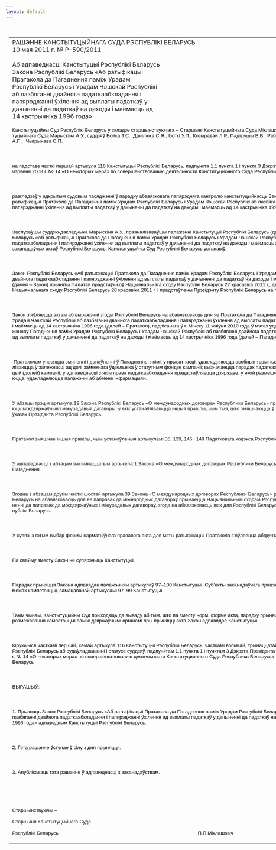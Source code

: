 ```yaml
---
layout: default
---
```


<div style="margin: 0px auto; width: 1000px;">

<div id="flag">

 

</div>

<div id="fixedWidth">

<div id="body">

<div id="columnSpanned">

<div id="content" style="margin: 10px">

<table>
<colgroup>
<col style="width: 100%" />
</colgroup>
<tbody>
<tr class="odd">
<td><div data-align="center" style="text-transform: uppercase;">
Рашэнне Канстытуцыйнага Суда Рэспублікі Беларусь
</div>
<div data-align="center">
10 мая 2011 г. № Р-590/2011
</div>
<div data-align="left" style="width: 400px; margin-top: 20px; margin-bottom: 20px;">
Аб адпаведнасці Канстытуцыі Рэспублікі Беларусь Закона Рэспублікі Беларусь «Аб ратыфікацыі Пратакола да Пагаднення паміж Урадам Рэспублікі Беларусь і Урадам Чэшскай Рэспублікі аб пазбяганні двайнога падаткаабкладання і папярэджанні ўхілення ад выплаты падаткаў у дачыненні да падаткаў на даходы і маёмасць ад 14 кастрычніка 1996 года»
</div>
<p><span lang="BE" style="font-size: 10pt; color: black; font-family: Arial; mso-ansi-language: BE">Канстытуцыйны Суд Рэспублікі Беларусь у складзе старшынствуючага – Старшыні Канстытуцыйнага Суда М</span><span lang="EN-US" style="font-size: 10pt; color: black; font-family: Arial; mso-ansi-language: EN-US">і</span><span lang="BE" style="font-size: 10pt; color: black; font-family: Arial; mso-ansi-language: BE">клашэв</span><span lang="EN-US" style="font-size: 10pt; color: black; font-family: Arial; mso-ansi-language: EN-US">і</span><span lang="BE" style="font-size: 10pt; color: black; font-family: Arial; mso-ansi-language: BE">ча П.П., намесніка Старшыні Канстытуцыйнага Суда Марыскіна А.У., суддзяў Бойка Т.С., Данілюка С.Я., Ізоткі У.П., Козыравай Л.Р., Падгрушы В.В., Рабцава Л.М., Сяргеевай В.Г., Цікавенкі А.Г., <span style="mso-spacerun: yes">  </span>Чыгрынава С.П.</span></p>
<p><span lang="BE" style="font-size: 10pt; color: black; font-family: Arial; mso-ansi-language: BE"></span></p>
<p> </p>
<p><span style="font-size: 10pt; color: black; font-family: Arial">на падставе часткі першай артыкула 116 Канстытуцыі Рэспублікі Беларусь, падпункта 1.1 пункта 1 і пункта 3 Дэкрэта Прэзідэнта Рэспублікі Беларусь ад 26 чэрвеня 2008 г. № 14 «О некоторых мерах по совершенствованию деятельности Конституционного Суда Республики Беларусь»</span></p>
<p><span style="font-size: 10pt; color: black; font-family: Arial"></span></p>
<p> </p>
<p><span style="font-size: 10pt; color: black; font-family: Arial">разгледзеў у адкрытым судовым пасяджэнні ў парадку абавязковага папярэдняга кантролю канстытуцыйнасць Закона Рэспублікі Беларусь <span style="mso-spacerun: yes"> </span>«Аб ратыф</span><span lang="EN-US" style="font-size: 10pt; color: black; font-family: Arial; mso-ansi-language: EN-US">і</span><span style="font-size: 10pt; color: black; font-family: Arial">кацы</span><span lang="EN-US" style="font-size: 10pt; color: black; font-family: Arial; mso-ansi-language: EN-US">і</span><span lang="EN-US" style="font-size: 10pt; color: black; font-family: Arial"> </span><span style="font-size: 10pt; color: black; font-family: Arial">Пратакола да Пагаднення пам</span><span lang="EN-US" style="font-size: 10pt; color: black; font-family: Arial; mso-ansi-language: EN-US">і</span><span style="font-size: 10pt; color: black; font-family: Arial">ж Урадам Рэспубл</span><span lang="EN-US" style="font-size: 10pt; color: black; font-family: Arial; mso-ansi-language: EN-US">і</span><span style="font-size: 10pt; color: black; font-family: Arial">к</span><span lang="EN-US" style="font-size: 10pt; color: black; font-family: Arial; mso-ansi-language: EN-US">і</span><span style="font-size: 10pt; color: black; font-family: Arial"> Беларусь </span><span lang="EN-US" style="font-size: 10pt; color: black; font-family: Arial; mso-ansi-language: EN-US">і</span><span lang="EN-US" style="font-size: 10pt; color: black; font-family: Arial"> </span><span style="font-size: 10pt; color: black; font-family: Arial">Урадам Чэшскай Рэспубл</span><span lang="EN-US" style="font-size: 10pt; color: black; font-family: Arial; mso-ansi-language: EN-US">і</span><span style="font-size: 10pt; color: black; font-family: Arial">к</span><span lang="EN-US" style="font-size: 10pt; color: black; font-family: Arial; mso-ansi-language: EN-US">і</span><span lang="EN-US" style="font-size: 10pt; color: black; font-family: Arial"> </span><span style="font-size: 10pt; color: black; font-family: Arial">аб пазбяганн</span><span lang="EN-US" style="font-size: 10pt; color: black; font-family: Arial; mso-ansi-language: EN-US">і</span><span lang="EN-US" style="font-size: 10pt; color: black; font-family: Arial"> </span><span style="font-size: 10pt; color: black; font-family: Arial">двайнога падаткаабкладання </span><span lang="BE" style="font-size: 10pt; color: black; font-family: Arial; mso-ansi-language: BE">і</span><span style="font-size: 10pt; color: black; font-family: Arial"> папярэджанн</span><span lang="EN-US" style="font-size: 10pt; color: black; font-family: Arial; mso-ansi-language: EN-US">і</span><span lang="EN-US" style="font-size: 10pt; color: black; font-family: Arial"> </span><span lang="BE" style="font-size: 10pt; color: black; font-family: Arial; mso-ansi-language: BE">ўхілення ад выплаты падаткаў у дачыненні да падаткаў на даходы і маёмасць ад 14 кастрычніка 1996 года</span><span style="font-size: 10pt; color: black; font-family: Arial">».</span></p>
<p><span style="font-size: 10pt; color: black; font-family: Arial"></span></p>
<p> </p>
<p><span style="font-size: 10pt; color: black; font-family: Arial">Заслухаўшы суддзю-дакладчыка Марыск</span><span lang="EN-US" style="font-size: 10pt; color: black; font-family: Arial; mso-ansi-language: EN-US">і</span><span lang="BE" style="font-size: 10pt; color: black; font-family: Arial; mso-ansi-language: BE">на А.</span><span style="font-size: 10pt; color: black; font-family: Arial">У., прааналізаваўшы палажэнні Канстытуцыі Рэспублікі Беларусь (далей – Канстытуцыя), Закона Рэспублікі Беларусь «Аб ратыф</span><span lang="EN-US" style="font-size: 10pt; color: black; font-family: Arial; mso-ansi-language: EN-US">і</span><span style="font-size: 10pt; color: black; font-family: Arial">кацы</span><span lang="EN-US" style="font-size: 10pt; color: black; font-family: Arial; mso-ansi-language: EN-US">і</span><span lang="EN-US" style="font-size: 10pt; color: black; font-family: Arial"> </span><span style="font-size: 10pt; color: black; font-family: Arial">Пратакола да Пагаднення пам</span><span lang="EN-US" style="font-size: 10pt; color: black; font-family: Arial; mso-ansi-language: EN-US">і</span><span style="font-size: 10pt; color: black; font-family: Arial">ж Урадам Рэспубл</span><span lang="EN-US" style="font-size: 10pt; color: black; font-family: Arial; mso-ansi-language: EN-US">і</span><span style="font-size: 10pt; color: black; font-family: Arial">к</span><span lang="EN-US" style="font-size: 10pt; color: black; font-family: Arial; mso-ansi-language: EN-US">і</span><span style="font-size: 10pt; color: black; font-family: Arial"> Беларусь </span><span lang="EN-US" style="font-size: 10pt; color: black; font-family: Arial; mso-ansi-language: EN-US">і</span><span lang="EN-US" style="font-size: 10pt; color: black; font-family: Arial"> </span><span style="font-size: 10pt; color: black; font-family: Arial">Урадам Чэшскай Рэспубл</span><span lang="EN-US" style="font-size: 10pt; color: black; font-family: Arial; mso-ansi-language: EN-US">і</span><span style="font-size: 10pt; color: black; font-family: Arial">к</span><span lang="EN-US" style="font-size: 10pt; color: black; font-family: Arial; mso-ansi-language: EN-US">і</span><span lang="EN-US" style="font-size: 10pt; color: black; font-family: Arial"> </span><span style="font-size: 10pt; color: black; font-family: Arial">аб пазбяганн</span><span lang="EN-US" style="font-size: 10pt; color: black; font-family: Arial; mso-ansi-language: EN-US">і</span><span lang="EN-US" style="font-size: 10pt; color: black; font-family: Arial"> </span><span style="font-size: 10pt; color: black; font-family: Arial">двайнога падаткаабкладання </span><span lang="BE" style="font-size: 10pt; color: black; font-family: Arial; mso-ansi-language: BE">і</span><span style="font-size: 10pt; color: black; font-family: Arial"> папярэджанн</span><span lang="EN-US" style="font-size: 10pt; color: black; font-family: Arial; mso-ansi-language: EN-US">і</span><span lang="EN-US" style="font-size: 10pt; color: black; font-family: Arial"> </span><span lang="BE" style="font-size: 10pt; color: black; font-family: Arial; mso-ansi-language: BE">ўхілення ад выплаты падаткаў у дачыненні да падаткаў на даходы і маёмасць ад 14 кастрычніка 1996 года</span><span style="font-size: 10pt; color: black; font-family: Arial">» і іншых заканадаўчых актаў Рэспублікі Беларусь, Канстытуцыйны Суд Рэспублікі Беларусь устанавіў:</span></p>
<p><span style="font-size: 10pt; color: black; font-family: Arial"></span></p>
<p> </p>
<p><span style="font-size: 10pt; color: black; font-family: Arial">Закон Рэспублікі Беларусь «Аб ратыф</span><span lang="EN-US" style="font-size: 10pt; color: black; font-family: Arial; mso-ansi-language: EN-US">і</span><span style="font-size: 10pt; color: black; font-family: Arial">кацы</span><span lang="EN-US" style="font-size: 10pt; color: black; font-family: Arial; mso-ansi-language: EN-US">і</span><span lang="EN-US" style="font-size: 10pt; color: black; font-family: Arial"> </span><span style="font-size: 10pt; color: black; font-family: Arial">Пратакола да Пагаднення пам</span><span lang="EN-US" style="font-size: 10pt; color: black; font-family: Arial; mso-ansi-language: EN-US">і</span><span style="font-size: 10pt; color: black; font-family: Arial">ж Урадам Рэспубл</span><span lang="EN-US" style="font-size: 10pt; color: black; font-family: Arial; mso-ansi-language: EN-US">і</span><span style="font-size: 10pt; color: black; font-family: Arial">к</span><span lang="EN-US" style="font-size: 10pt; color: black; font-family: Arial; mso-ansi-language: EN-US">і</span><span style="font-size: 10pt; color: black; font-family: Arial"> Беларусь </span><span lang="EN-US" style="font-size: 10pt; color: black; font-family: Arial; mso-ansi-language: EN-US">і</span><span lang="EN-US" style="font-size: 10pt; color: black; font-family: Arial"> </span><span style="font-size: 10pt; color: black; font-family: Arial">Урадам Чэшскай Рэспубл</span><span lang="EN-US" style="font-size: 10pt; color: black; font-family: Arial; mso-ansi-language: EN-US">і</span><span style="font-size: 10pt; color: black; font-family: Arial">к</span><span lang="EN-US" style="font-size: 10pt; color: black; font-family: Arial; mso-ansi-language: EN-US">і</span><span lang="EN-US" style="font-size: 10pt; color: black; font-family: Arial"> </span><span style="font-size: 10pt; color: black; font-family: Arial">аб пазбяганн</span><span lang="EN-US" style="font-size: 10pt; color: black; font-family: Arial; mso-ansi-language: EN-US">і</span><span lang="EN-US" style="font-size: 10pt; color: black; font-family: Arial"> </span><span style="font-size: 10pt; color: black; font-family: Arial">двайнога падаткаабкладання </span><span lang="BE" style="font-size: 10pt; color: black; font-family: Arial; mso-ansi-language: BE">і</span><span style="font-size: 10pt; color: black; font-family: Arial"> папярэджанн</span><span lang="EN-US" style="font-size: 10pt; color: black; font-family: Arial; mso-ansi-language: EN-US">і</span><span lang="EN-US" style="font-size: 10pt; color: black; font-family: Arial"> </span><span lang="BE" style="font-size: 10pt; color: black; font-family: Arial; mso-ansi-language: BE">ўхілення ад выплаты падаткаў у дачыненні да падаткаў на даходы і маёмасць ад 14 кастрычніка 1996 года</span><span style="font-size: 10pt; color: black; font-family: Arial">» (далей – Закон) прыняты Палатай прадстаўнікоў Нацыянальнага сходу Рэспублікі Беларусь </span><span lang="BE" style="font-size: 10pt; color: black; font-family: Arial; mso-ansi-language: BE">27 </span><span style="font-size: 10pt; color: black; font-family: Arial">красав</span><span lang="EN-US" style="font-size: 10pt; color: black; font-family: Arial; mso-ansi-language: EN-US">і</span><span lang="BE" style="font-size: 10pt; color: black; font-family: Arial; mso-ansi-language: BE">ка </span><span style="font-size: 10pt; color: black; font-family: Arial">201</span><span lang="BE" style="font-size: 10pt; color: black; font-family: Arial; mso-ansi-language: BE">1</span><span style="font-size: 10pt; color: black; font-family: Arial"> г</span><span style="font-size: 10pt; color: black; font-family: Arial">., адобраны Саветам Рэспублікі Нацыянальнага сходу Рэспублікі Беларусь 28 красав</span><span lang="EN-US" style="font-size: 10pt; color: black; font-family: Arial; mso-ansi-language: EN-US">і</span><span lang="BE" style="font-size: 10pt; color: black; font-family: Arial; mso-ansi-language: BE">ка </span><span style="font-size: 10pt; color: black; font-family: Arial">201</span><span lang="BE" style="font-size: 10pt; color: black; font-family: Arial; mso-ansi-language: BE">1</span><span lang="BE" style="font-size: 10pt; color: black; font-family: Arial"> </span><span style="font-size: 10pt; color: black; font-family: Arial">г</span><span style="font-size: 10pt; color: black; font-family: Arial">.</span><span style="font-size: 10pt; color: black; font-family: Arial; mso-ansi-language: BE"> </span><span style="font-size: 10pt; color: black; font-family: Arial">і прадстаўлены Прэзідэнту Рэспублікі Беларусь на подпіс.</span></p>
<p><span style="font-size: 10pt; color: black; font-family: Arial"></span></p>
<p> </p>
<p><span style="font-size: 10pt; color: black; font-family: Arial">Закон з’яўляецца актам аб выражэнні згоды Рэспублікі Беларусь на абавязковасць для яе Пратакола да Пагаднення пам</span><span lang="EN-US" style="font-size: 10pt; color: black; font-family: Arial; mso-ansi-language: EN-US">і</span><span style="font-size: 10pt; color: black; font-family: Arial">ж Урадам Рэспубл</span><span lang="EN-US" style="font-size: 10pt; color: black; font-family: Arial; mso-ansi-language: EN-US">і</span><span style="font-size: 10pt; color: black; font-family: Arial">к</span><span lang="EN-US" style="font-size: 10pt; color: black; font-family: Arial; mso-ansi-language: EN-US">і</span><span style="font-size: 10pt; color: black; font-family: Arial"> Беларусь </span><span lang="EN-US" style="font-size: 10pt; color: black; font-family: Arial; mso-ansi-language: EN-US">і</span><span lang="EN-US" style="font-size: 10pt; color: black; font-family: Arial"> </span><span style="font-size: 10pt; color: black; font-family: Arial">Урадам Чэшскай Рэспубл</span><span lang="EN-US" style="font-size: 10pt; color: black; font-family: Arial; mso-ansi-language: EN-US">і</span><span style="font-size: 10pt; color: black; font-family: Arial">к</span><span lang="EN-US" style="font-size: 10pt; color: black; font-family: Arial; mso-ansi-language: EN-US">і</span><span lang="EN-US" style="font-size: 10pt; color: black; font-family: Arial"> </span><span style="font-size: 10pt; color: black; font-family: Arial">аб пазбяганн</span><span lang="EN-US" style="font-size: 10pt; color: black; font-family: Arial; mso-ansi-language: EN-US">і</span><span lang="EN-US" style="font-size: 10pt; color: black; font-family: Arial"> </span><span style="font-size: 10pt; color: black; font-family: Arial">двайнога падаткаабкладання </span><span lang="BE" style="font-size: 10pt; color: black; font-family: Arial; mso-ansi-language: BE">і</span><span style="font-size: 10pt; color: black; font-family: Arial"> папярэджанн</span><span lang="EN-US" style="font-size: 10pt; color: black; font-family: Arial; mso-ansi-language: EN-US">і</span><span lang="EN-US" style="font-size: 10pt; color: black; font-family: Arial"> </span><span lang="BE" style="font-size: 10pt; color: black; font-family: Arial; mso-ansi-language: BE">ўхілення ад выплаты падаткаў у дачыненні да падаткаў на даходы і маёмасць ад 14 кастрычніка 1996 года (далей – Пратакол), падпісанага ў г. Мінску 11 жніўня 2010 года ў мэтах удакладнення і змянення некаторых палажэнняў Пагаднення </span><span style="font-size: 10pt; color: black; font-family: Arial">пам</span><span lang="EN-US" style="font-size: 10pt; color: black; font-family: Arial; mso-ansi-language: EN-US">і</span><span style="font-size: 10pt; color: black; font-family: Arial">ж Урадам Рэспубл</span><span lang="EN-US" style="font-size: 10pt; color: black; font-family: Arial; mso-ansi-language: EN-US">і</span><span style="font-size: 10pt; color: black; font-family: Arial">к</span><span lang="EN-US" style="font-size: 10pt; color: black; font-family: Arial; mso-ansi-language: EN-US">і</span><span style="font-size: 10pt; color: black; font-family: Arial"> Беларусь </span><span lang="EN-US" style="font-size: 10pt; color: black; font-family: Arial; mso-ansi-language: EN-US">і</span><span lang="EN-US" style="font-size: 10pt; color: black; font-family: Arial"> </span><span style="font-size: 10pt; color: black; font-family: Arial">Урадам Чэшскай Рэспубл</span><span lang="EN-US" style="font-size: 10pt; color: black; font-family: Arial; mso-ansi-language: EN-US">і</span><span style="font-size: 10pt; color: black; font-family: Arial">к</span><span lang="EN-US" style="font-size: 10pt; color: black; font-family: Arial; mso-ansi-language: EN-US">і</span><span lang="EN-US" style="font-size: 10pt; color: black; font-family: Arial"> </span><span style="font-size: 10pt; color: black; font-family: Arial">аб пазбяганн</span><span lang="EN-US" style="font-size: 10pt; color: black; font-family: Arial; mso-ansi-language: EN-US">і</span><span lang="EN-US" style="font-size: 10pt; color: black; font-family: Arial"> </span><span style="font-size: 10pt; color: black; font-family: Arial">двайнога падаткаабкладання </span><span lang="BE" style="font-size: 10pt; color: black; font-family: Arial; mso-ansi-language: BE">і</span><span style="font-size: 10pt; color: black; font-family: Arial"> папярэджанн</span><span lang="EN-US" style="font-size: 10pt; color: black; font-family: Arial; mso-ansi-language: EN-US">і</span><span lang="EN-US" style="font-size: 10pt; color: black; font-family: Arial"> </span><span lang="BE" style="font-size: 10pt; color: black; font-family: Arial; mso-ansi-language: BE">ўхілення ад выплаты падаткаў у дачыненні да падаткаў на даходы і маёмасць ад 14 кастрычніка 1996 года (далей – Пагадненне).</span></p>
<p><span lang="BE" style="font-size: 10pt; color: black; font-family: Arial; mso-ansi-language: BE"></span></p>
<p> </p>
<p><span lang="BE" style="font-size: 10pt; font-family: Arial; mso-ansi-language: BE"><span style="mso-spacerun: yes"> </span>Пратаколам уносяцца змяненні і дапаўненні ў Пагадненне<span style="color: black">, якімі, у прыватнасці, удакладняюцца асобныя тэрміны; стаўкі падатку па дывідэндах устанаўліваюцца ў залежнасці ад долі замежнага ўдзельніка ў статутным фондзе кампаніі; вызначаецца парадак падаткаабкладання даходаў ад адчужэння акцый (долей) кампаніі, у адпаведнасці з якім права падаткаабкладання прадастаўляецца дзяржаве, у якой размешчана кампанія, акцыі (долі) якой адчужаюцца; удакладняюцца палажэнні аб абмене інфармацыяй. <span style="mso-spacerun: yes"> </span></span></span></p>
<p><span lang="BE" style="font-size: 10pt; font-family: Arial; mso-ansi-language: BE"></span></p>
<p> </p>
<p><span lang="BE" style="font-size: 10pt; font-family: Arial; mso-ansi-language: BE">У абзацы трэцім артыкула 19 Закона Рэспублікі Беларусь «О международных договорах Республики Беларусь» прадугледжана, што ратыфікацыі падлягаюць міждзяржаўныя і міжурадавыя дагаворы, у якіх устанаўліваюцца іншыя правілы, чым тыя, што змяшчаюцца ў законах Рэспублікі Беларусь, дэкрэтах і ўказах Прэзідэнта Рэспублікі Беларусь.</span></p>
<p><span lang="BE" style="font-size: 10pt; font-family: Arial; mso-ansi-language: BE"></span></p>
<p> </p>
<p><span lang="BE" style="font-size: 10pt; font-family: Arial; mso-ansi-language: BE">Пратакол змяшчае іншыя правілы, чым устаноўленыя артыкуламі 35, 139, 146 і 149 Падатковага кодэкса Рэспублікі Беларусь.</span></p>
<p><span lang="BE" style="font-size: 10pt; font-family: Arial; mso-ansi-language: BE"></span></p>
<p> </p>
<p><span lang="BE" style="font-size: 10pt; font-family: Arial; mso-ansi-language: BE">У адпаведнасці з абзацам васямнаццатым артыкула 1 Закона «О международных договорах Республики Беларусь» Пратакол з’яўляецца папраўкай да Пагаднення.</span></p>
<p><span lang="BE" style="font-size: 10pt; font-family: Arial; mso-ansi-language: BE"></span></p>
<p> </p>
<p><span lang="BE" style="font-size: 10pt; font-family: Arial; mso-ansi-language: BE">Згодна з абзацам другім часткі шостай артыкула 39 Закона «О международных договорах Республики Беларусь» рашэнне аб выражэнні згоды Рэспублікі Беларусь на абавязковасць для яе паправак да міжнародных дагавораў прымаецца Нацыянальным сходам Рэспублікі Беларусь у форме закона ў дачыненні да паправак да міждзяржаўных і міжурадавых дагавораў, згода на абавязковасць якіх для Рэспублікі Беларусь была выражана ў форме закона Рэспублікі Беларусь. </span></p>
<p><span lang="BE" style="font-size: 10pt; font-family: Arial; mso-ansi-language: BE"></span></p>
<p> </p>
<p><span lang="BE" style="font-size: 10pt; font-family: Arial; mso-ansi-language: BE">У сувязі з гэтым выбар формы нарматыўнага прававога акта для мэты ратыфікацыі Пратакола з’яўляецца абгрунтаваным.</span></p>
<p><span lang="BE" style="font-size: 10pt; font-family: Arial; mso-ansi-language: BE"></span></p>
<p> </p>
<p><span style="font-size: 10pt; color: black; font-family: Arial">Па свайму зместу Закон не супярэчыць Канстытуцыі.</span></p>
<p><span style="font-size: 10pt; color: black; font-family: Arial"></span></p>
<p> </p>
<p><span style="font-size: 10pt; color: black; font-family: Arial">Парадак прыняцця Закона адпавядае палажэнням артыкулаў 97–100 Канстытуцыі. Суб’екты заканадаўчага працэсу пры прыняцці Закона дзейнічалі ў межах кампетэнцыі, замацаванай артыкуламі 97–99 Канстытуцыі.</span></p>
<p><span style="font-size: 10pt; color: black; font-family: Arial"></span></p>
<p> </p>
<p><span style="font-size: 10pt; color: black; font-family: Arial">Такім чынам, Канстытуцыйны Суд прыходзіць да вываду аб тым, што па зместу норм, форме акта, парадку прыняцця, а таксама з пункту гледжання размежавання кампетэнцыі паміж дзяржаўнымі органамі пры прыняцці акта Закон адпавядае Канстытуцыі.</span></p>
<p><span style="font-size: 10pt; color: black; font-family: Arial"></span></p>
<p> </p>
<p><span style="font-size: 10pt; color: black; font-family: Arial">Кіруючыся часткамі першай, сёмай артыкула 116 Канстытуцыі Рэспублікі Беларусь, часткамі восьмай, трынаццатай, чатырнаццатай артыкула 24 Кодэкса Рэспублікі Беларусь аб судаўладкаванні і статусе суддзяў, падпунктам 1.1 пункта 1 і пунктам 3 Дэкрэта Прэзідэнта Рэспублікі Беларусь ад 26 чэрвеня 2008 г. № 14 «О некоторых мерах по совершенствованию деятельности Конституционного Суда Республики Беларусь», Канстытуцыйны Суд Рэспублікі Беларусь</span></p>
<p><span style="font-size: 10pt; color: black; font-family: Arial"></span></p>
<p> </p>
<p><span style="font-size: 10pt; color: black; font-family: Arial; mso-bidi-font-weight: bold">ВЫРАШЫЎ:</span></p>
<p><strong><span style="font-size: 10pt; color: black; font-family: Arial"></span></strong></p>
<p> </p>
<p><span style="font-size: 10pt; color: black; font-family: Arial">1. Прызнаць Закон Рэспублікі Беларусь «Аб ратыф</span><span lang="EN-US" style="font-size: 10pt; color: black; font-family: Arial; mso-ansi-language: EN-US">і</span><span style="font-size: 10pt; color: black; font-family: Arial">кацы</span><span lang="EN-US" style="font-size: 10pt; color: black; font-family: Arial; mso-ansi-language: EN-US">і</span><span lang="EN-US" style="font-size: 10pt; color: black; font-family: Arial"> </span><span style="font-size: 10pt; color: black; font-family: Arial">Пратакола да Пагаднення пам</span><span lang="EN-US" style="font-size: 10pt; color: black; font-family: Arial; mso-ansi-language: EN-US">і</span><span style="font-size: 10pt; color: black; font-family: Arial">ж Урадам Рэспубл</span><span lang="EN-US" style="font-size: 10pt; color: black; font-family: Arial; mso-ansi-language: EN-US">і</span><span style="font-size: 10pt; color: black; font-family: Arial">к</span><span lang="EN-US" style="font-size: 10pt; color: black; font-family: Arial; mso-ansi-language: EN-US">і</span><span style="font-size: 10pt; color: black; font-family: Arial"> Беларусь </span><span lang="EN-US" style="font-size: 10pt; color: black; font-family: Arial; mso-ansi-language: EN-US">і</span><span lang="EN-US" style="font-size: 10pt; color: black; font-family: Arial"> </span><span style="font-size: 10pt; color: black; font-family: Arial">Урадам Чэшскай Рэспубл</span><span lang="EN-US" style="font-size: 10pt; color: black; font-family: Arial; mso-ansi-language: EN-US">і</span><span style="font-size: 10pt; color: black; font-family: Arial">к</span><span lang="EN-US" style="font-size: 10pt; color: black; font-family: Arial; mso-ansi-language: EN-US">і</span><span lang="EN-US" style="font-size: 10pt; color: black; font-family: Arial"> </span><span style="font-size: 10pt; color: black; font-family: Arial">аб пазбяганн</span><span lang="EN-US" style="font-size: 10pt; color: black; font-family: Arial; mso-ansi-language: EN-US">і</span><span lang="EN-US" style="font-size: 10pt; color: black; font-family: Arial"> </span><span style="font-size: 10pt; color: black; font-family: Arial">двайнога падаткаабкладання </span><span lang="BE" style="font-size: 10pt; color: black; font-family: Arial; mso-ansi-language: BE">і</span><span style="font-size: 10pt; color: black; font-family: Arial"> папярэджанн</span><span lang="EN-US" style="font-size: 10pt; color: black; font-family: Arial; mso-ansi-language: EN-US">і</span><span lang="EN-US" style="font-size: 10pt; color: black; font-family: Arial"> </span><span lang="BE" style="font-size: 10pt; color: black; font-family: Arial; mso-ansi-language: BE">ўхілення ад выплаты падаткаў у дачыненні да падаткаў на даходы і маёмасць ад 14 кастрычніка 1996 года</span><span style="font-size: 10pt; color: black; font-family: Arial">»</span><span style="font-size: 10pt; color: black; font-family: Arial; mso-ansi-language: BE"> </span><span style="font-size: 10pt; color: black; font-family: Arial">адпаведным Канстытуцыі Рэспублікі Беларусь.</span></p>
<p><span lang="BE" style="font-size: 10pt; color: black; font-family: Arial; mso-ansi-language: BE"></span></p>
<p> </p>
<p><span style="font-size: 10pt; color: black; font-family: Arial">2. Гэта рашэнне ўступае ў сілу з дня прыняцця.</span></p>
<p><span style="font-size: 10pt; color: black; font-family: Arial"></span></p>
<p> </p>
<p><span style="font-size: 10pt; color: black; font-family: Arial">3. Апублікаваць гэта рашэнне ў адпаведнасці з заканадаўствам.</span></p>
<p><span lang="BE" style="font-size: 10pt; color: black; font-family: Arial; mso-ansi-language: BE"></span></p>
<p> </p>
<p><span lang="BE" style="font-size: 10pt; color: black; font-family: Arial; mso-ansi-language: BE"></span></p>
<p> </p>
<p><span style="font-size: 10pt; font-family: Arial">Старшынствуючы <span style="color: black">–</span></span></p>
<p><span style="font-size: 10pt; font-family: Arial">Старшын</span><span lang="BE" style="font-size: 10pt; font-family: Arial; mso-ansi-language: BE">я </span><span style="font-size: 10pt; font-family: Arial">Канстытуцыйнага</span><span style="font-size: 10pt; font-family: Arial; mso-ansi-language: BE"> </span><span style="font-size: 10pt; font-family: Arial">Суда</span></p>
<p><span style="font-size: 10pt; font-family: Arial">Рэспублікі</span><span style="font-size: 10pt; font-family: Arial; mso-ansi-language: BE"> </span><span style="font-size: 10pt; font-family: Arial">Беларусь</span><span style="font-size: 10pt; color: black; font-family: Arial; mso-ansi-language: BE"> <span lang="BE"><span style="mso-tab-count: 4">                                      </span><span style="mso-tab-count: 1">            </span><span style="mso-tab-count: 1">            </span><span style="mso-tab-count: 3">                                   </span><span style="mso-spacerun: yes">    </span>П.П.Міклашэвіч</span></span><span style="font-size: 10pt; color: black; font-family: Arial"></span></p></td>
</tr>
</tbody>
</table>

</div>

<div class="terminator">

 

</div>

</div>

</div>

</div>

</div>
